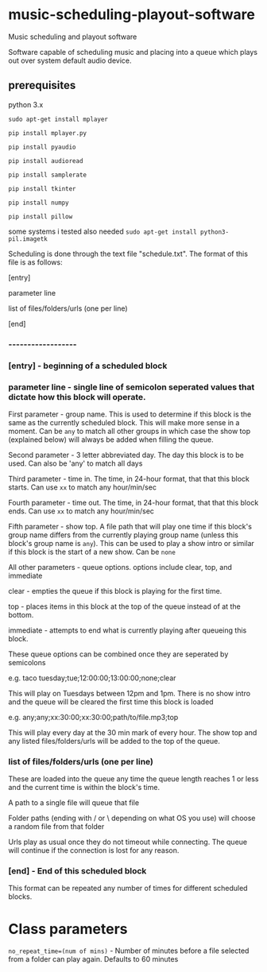 # music-scheduling-playout-software
Music scheduling and playout software

Software capable of scheduling music and placing into a queue which plays out over system default audio device.

## prerequisites

python 3.x

`sudo apt-get install mplayer`

`pip install mplayer.py`

`pip install pyaudio`

`pip install audioread`

`pip install samplerate`

`pip install tkinter`

`pip install numpy`

`pip install pillow`

some systems i tested also needed `sudo apt-get install python3-pil.imagetk`

Scheduling is done through the text file "schedule.txt". The format of this file is as follows:

[entry]

parameter line

list of files/folders/urls (one per line)

[end]

### ------------------

### [entry] - beginning of a scheduled block

### parameter line - single line of semicolon seperated values that dictate how this block will operate.

First parameter - group name. This is used to determine if this block is the same as the currently scheduled block. This will make more sense in a moment. Can be `any` to match all other groups in which case the show top (explained below) will always be added when filling the queue.

Second parameter - 3 letter abbreviated day. The day this block is to be used. Can also be 'any' to match all days

Third parameter - time in. The time, in 24-hour format, that that this block starts. Can use `xx` to match any hour/min/sec

Fourth parameter - time out. The time, in 24-hour format, that that this block ends. Can use `xx` to match any hour/min/sec

Fifth parameter - show top. A file path that will play one time if this block's group name differs from the currently playing group name (unless this block's group name is `any`). This can be used to play a show intro or similar if this block is the start of a new show. Can be `none`

All other parameters - queue options. options include clear, top, and immediate

clear - empties the queue if this block is playing for the first time.

top - places items in this block at the top of the queue instead of at the bottom. 

immediate - attempts to end what is currently playing after queueing this block. 

These queue options can be combined once they are seperated by semicolons

e.g. taco tuesday;tue;12:00:00;13:00:00;none;clear

This will play on Tuesdays between 12pm and 1pm. There is no show intro and the queue will be cleared the first time this block is loaded

e.g. any;any;xx:30:00;xx:30:00;path/to/file.mp3;top

This will play every day at the 30 min mark of every hour. The show top and any listed files/folders/urls will be added to the top of the queue.

### list of files/folders/urls (one per line)

These are loaded into the queue any time the queue length reaches 1 or less and the current time is within the block's time.

A path to a single file will queue that file

Folder paths (ending with / or \ depending on what OS you use) will choose a random file from that folder

Urls play as usual once they do not timeout while connecting. The queue will continue if the connection is lost for any reason.

### [end] - End of this scheduled block

This format can be repeated any number of times for different scheduled blocks. 

# Class parameters

`no_repeat_time=(num of mins)` - Number of minutes before a file selected from a folder can play again. Defaults to 60 minutes
